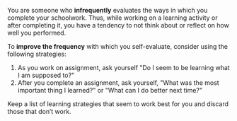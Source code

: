 You are someone who **infrequently** evaluates the ways in which you complete your schoolwork. Thus, while working on a learning activity or after completing it, you have a tendency to not think about or reflect on how well you performed.

To **improve the frequency** with which you self-evaluate, consider using the following strategies:

1.	As you work on assignment, ask yourself "Do I seem to be learning what I am supposed to?"
2.	After you complete an assignment, ask yourself, "What was the most important thing I learned?" or "What can I do better next time?"

Keep a list of learning strategies that seem to work best for you and discard those that don’t work.
